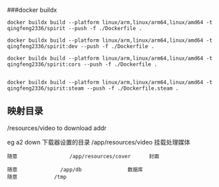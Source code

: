 ###docker buildx
    
    docker buildx build --platform linux/arm,linux/arm64,linux/amd64 -t qingfeng2336/spirit --push -f ./Dockerfile .

	docker buildx build --platform linux/arm,linux/arm64,linux/amd64 -t qingfeng2336/spirit:dev --push -f ./Dockerfile .

	docker buildx build --platform linux/arm,linux/arm64,linux/amd64 -t qingfeng2336/spirit:cors --push -f ./Dockerfile .
    

	docker buildx build --platform linux/arm,linux/arm64,linux/amd64 -t qingfeng2336/spirit:steam --push -f ./Dockerfile.steam .
## 映射目录

/resources/video   to download addr


eg 
a2 down
	下载器设置的目录     /app/resources/video        挂载处理媒体

	随意			       /app/resources/cover      封面

	随意              /app/db               数据库
	随意			  /tmp